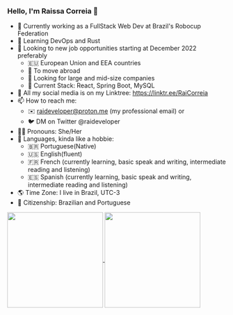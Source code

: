 ### Hello, I'm Raissa Correia 👋

- 🔭 Currently working as a FullStack Web Dev at Brazil's Robocup Federation
- 🌱 Learning DevOps and Rust
- 💼 Looking to new job opportunities starting at December 2022 preferably
    - 🇪🇺 European Union and EEA countries
    - 🛫 To move abroad
    - 🏢 Looking for large and mid-size companies
    - 🤖 Current Stack: React, Spring Boot, MySQL
- 💬 All my social media is on my Linktree: https://linktr.ee/RaiCorreia
- 📫 How to reach me: 
    - ✉️ raideveloper@proton.me (my professional email) or
    - 🐦 DM on Twitter @raideveloper
- 👩🏻 Pronouns: She/Her
- 🔣 Languages, kinda like a hobbie: 
    - 🇧🇷 Portuguese(Native)
    - 🇺🇸 English(fluent)
    - 🇫🇷 French (currently learning, basic speak and writing, intermediate reading and listening)
    - 🇪🇸 Spanish (currently learning, basic speak and writing, intermediate reading and listening)
- 🌎 Time Zone: I live in Brazil, UTC-3
- 🛂 Citizenship: Brazilian and Portuguese

<div>
  <a href="https://github.com/raissaccorreia">
    <img align="center" height="220em" src="https://github-readme-stats.vercel.app/api?username=raissaccorreia&show_icons=true&theme=chartreuse-dark&include_all_commits=true&count_private=true"/>
  </a>
  <a href="https://github.com/anuraghazra/convoychat">
    <img align="center" height="220em" src="https://github-readme-stats.vercel.app/api/top-langs/?username=raissaccorreia&layout=compact&langs_count=10&theme=chartreuse-dark"/>
  </a>
  <!--
  <a href="https://github.com/anuraghazra/convoychat">
    <img align="center" height="350em" src="https://github-readme-stats.vercel.app/api/wakatime?username=@raissaccorreia&layout=compact&theme=chartreuse-dark&v=2"/>
  </a> 
https://emojipedia.org/
https://dev.to/envoy_/150-badges-for-github-pnk
-->
</div>
  <!--
<div style="display: inline_block"><br>
  <img align="center" alt="Rafa-Js" height="30" width="40" src="https://raw.githubusercontent.com/devicons/devicon/master/icons/javascript/javascript-plain.svg">
</div>
<div>
  <a href="https://www.youtube.com/channel/UC_-uuuZbY0AAt9CViNzvc-Q" target="_blank"><img src="https://img.shields.io/badge/YouTube-FF0000?style=for-the-badge&logo=youtube&logoColor=white" target="_blank"></a>
</div>
-->
